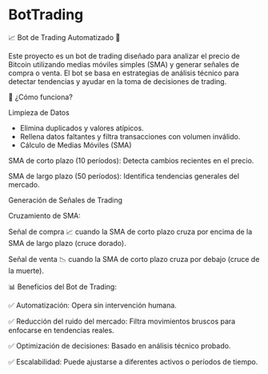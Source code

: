 # BotTrading
📈 Bot de Trading Automatizado 🚀


Este proyecto es un bot de trading diseñado para analizar el precio de Bitcoin utilizando medias móviles simples (SMA) y generar señales de compra o venta. El bot se basa en estrategias de análisis técnico para detectar tendencias y ayudar en la toma de decisiones de trading.

🔧 ¿Cómo funciona?

Limpieza de Datos 

*  Elimina duplicados y valores atípicos.
*  Rellena datos faltantes y filtra transacciones con volumen inválido.
*  Cálculo de Medias Móviles (SMA)

SMA de corto plazo (10 períodos): Detecta cambios recientes en el precio.

SMA de largo plazo (50 períodos): Identifica tendencias generales del mercado.

Generación de Señales de Trading


Cruzamiento de SMA:

Señal de compra 📈 cuando la SMA de corto plazo cruza por encima de la SMA de largo plazo (cruce dorado).

Señal de venta 📉 cuando la SMA de corto plazo cruza por debajo (cruce de la muerte).


📊 Beneficios del Bot de Trading:

✅ Automatización: Opera sin intervención humana.

✅ Reducción del ruido del mercado: Filtra movimientos bruscos para enfocarse en tendencias reales.

✅ Optimización de decisiones: Basado en análisis técnico probado.

✅ Escalabilidad: Puede ajustarse a diferentes activos o períodos de tiempo.
